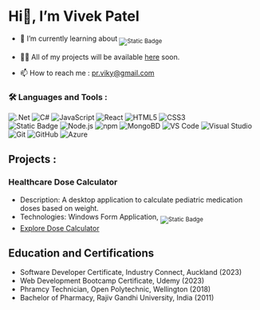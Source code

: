 # Hi👋, I’m Vivek Patel

- 🌱 I’m currently learning about <sub>![Static Badge](https://img.shields.io/badge/NEXT.JS-%23000000?style=flat&logo=next.js&logoColor=white)</sub>
  
- 👨‍💻 All of my projects will be available [here](#) soon.
  
- 📫 How to reach me : pr.viky@gmail.com

### 🛠️ Languages and Tools :

![.Net](https://img.shields.io/badge/ASP.NET-purple?style=for-the-badge&logo=.net&logoColor=white&labelColor=5C2992&color=6D409D)
![C#](https://img.shields.io/badge/C%20SHARP-%23004088?style=for-the-badge&logo=c%20sharp&labelColor=%23004088&color=%23004088)
![JavaScript](https://img.shields.io/badge/JAVASCRIPT-yellow?style=for-the-badge&logo=javascript&logoColor=black&labelColor=%23F7DF1E&color=%23ECD53F)
![React](https://img.shields.io/badge/REACT-%23333333?style=for-the-badge&logo=react&logoColor=%2361DAFB&labelColor=%23333333&color=%2341454A)
![HTML5](https://img.shields.io/badge/HTML5-%23E34F26?style=for-the-badge&logo=html5&logoColor=white&labelColor=%23E34F26&color=%23E34F26)
![CSS3](https://img.shields.io/badge/CSS3-%231572B6?style=for-the-badge&logo=css3&logoColor=white)  
![Static Badge](https://img.shields.io/badge/MARKDOWN-%23000000?style=for-the-badge&logo=markdown&logoColor=white)
![Node.js](https://img.shields.io/badge/NODE.JS-%23339933?style=for-the-badge&logo=node.js&logoColor=white)
![npm](https://img.shields.io/badge/NPM-%23CB3837?style=for-the-badge&logo=npm&logoColor=white)
![MongoBD](https://img.shields.io/badge/MongoDB-%2347A248?style=for-the-badge&logo=mongodb&logoColor=white)
![VS Code](https://img.shields.io/badge/VS%20CODE-%23007ACC?style=for-the-badge&logo=visualstudiocode&logoColor=white)
![Visual Studio](https://img.shields.io/badge/VISUAL%20STUDIO-%235C2D91?style=for-the-badge&logo=visualstudio&logoColor=white)  
![Git](https://img.shields.io/badge/GIT-%23F05032?style=for-the-badge&logo=git&logoColor=white)
![GitHub](https://img.shields.io/badge/GITHUB-%23181717?style=for-the-badge&logo=github&logoColor=white)
![Azure](https://img.shields.io/badge/MS%20AZURE-%230078D4?style=for-the-badge&logo=microsoft%20azure&logoColor=white)



<!-- 
![Static Badge](https://img.shields.io/badge/ASP.NET-purple?style=for-the-badge&logo=.net&logoColor=white&labelColor=5C2992&color=6D409D)
![Static Badge](https://img.shields.io/badge/C%20Sharp-%23004088?style=for-the-badge&logo=c%20sharp&labelColor=%23004088&color=%23004088)
![JavaScript](https://img.shields.io/badge/JavaScript-yellow?style=for-the-badge&logo=javascript&logoColor=black&labelColor=%23F7DF1E&color=%23ECD53F)
-->


## Projects :
### Healthcare Dose Calculator
- Description: A desktop application to calculate pediatric medication doses based on weight.
- Technologies: Windows Form Application, <sub>![Static Badge](https://img.shields.io/badge/C%20SHARP-%23004088?style=flate&logo=c%20sharp&labelColor=%23004088&color=%23004088)</sub>
- [Explore Dose Calculator](https://dosecalculator.github.io/app)

## Education and Certifications
- Software Developer Certificate, Industry Connect, Auckland (2023)
- Web Development Bootcamp Certificate, Udemy (2023)
- Phramcy Technician, Open Polytechnic, Wellington (2018)
- Bachelor of Pharmacy, Rajiv Gandhi University, India (2011)



